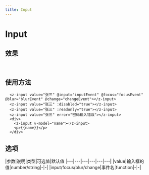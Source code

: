 ```yaml
---
title: Input
---
```

# Input

## 效果
<br/>
<input-demo></input-demo>

## 使用方法
```vue
  <z-input value="张三" @input="inputEvent" @focus="focusEvent" @blur="blurEvent" @change="changeEvent"></z-input>
  <z-input value="张三" :disabled="true"></z-input>
  <z-input value="张三" :readonly="true"></z-input>
  <z-input value="张三" error="密码输入错误"></z-input>
  <div>
    <z-input v-model="name"></z-input>
    <p>{{name}}</p>
  </div>
```
## 选项
|参数|说明|类型|可选值|默认值
|---|---|---|---|---|---|
|value|输入框的值|number/string|-|-|
|input/focus/blur/change|事件名|function|-|-|